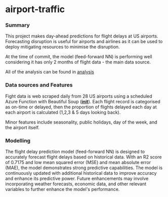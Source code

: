 # airport-traffic

### Summary

This project makes day-ahead predictions for flight delays at US airports. Forecasting disruption is useful for airports and airlines as it can be used to deploy mitigating resources to minimise the disruption.

At the time of commit, the model (feed-forward NN) is performing well considering it has only 2 months of flight data - the main data source.

All of the analysis can be found in [analysis](https://github.com/DanielGallant/flight-delays/blob/main/analysis/analysis.ipynb)

### Data sources and Features
Fight data is web scraped daily from 28 US airports using a scheduled Azure Function with Beautiful Soup ([__init__](https://github.com/DanielGallant/flight-delays/blob/main/web_scraper/TimerTrigger1/__init__.py)). Each flight record is categorised as on-time or delayed, then the proportion of flights delayed each day at each airport is calculated (1,2,3 & 5 days looking back).

Minor features include seasonality, public holidays, day of the week, and the airport itself.

### Modelling

The flight delay prediction model (feed-forward NN) is designed to accurately forecast flight delays based on historical data. With an R2 score of 0.7175 and low mean squared error (MSE) and mean absolute error (MAE), the model demonstrates strong predictive capabilities. The model is continuously updated with additional historical data to improve accuracy and enhance its predictive power. Future enhancements may involve incorporating weather forecasts, economic data, and other relevant variables to further enhance the model's performance.
